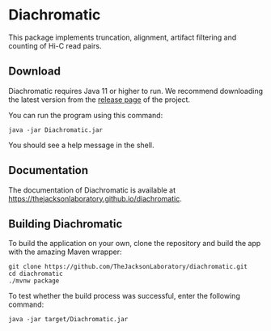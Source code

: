 # Diachromatic

This package implements truncation, alignment, artifact filtering and counting of Hi-C read pairs.


## Download

Diachromatic requires Java 11 or higher to run. We recommend downloading the latest version from 
the [release page](https://github.com/TheJacksonLaboratory/diachromatic/releases) of the project.

You can run the program using this command:

```shell
java -jar Diachromatic.jar
```

You should see a help message in the shell.


## Documentation

The documentation of Diachromatic is available at https://thejacksonlaboratory.github.io/diachromatic.


## Building Diachromatic

To build the application on your own, clone the repository and build the app with the amazing Maven wrapper:

```shell
git clone https://github.com/TheJacksonLaboratory/diachromatic.git
cd diachromatic
./mvnw package
``` 

To test whether the build process was successful, enter the following command:

```shell
java -jar target/Diachromatic.jar
```
